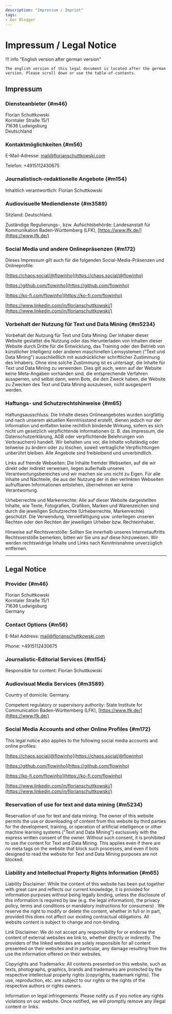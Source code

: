 ```yaml
---
description: "Impressum / Imprint"
tags:
- Der Blogger
---
```


# Impressum / Legal Notice

!!! info "English version after german version"

    The english version of this legal document is located after the german version. Please scroll down or use the table-of-contents.

## Impressum 

### Diensteanbieter {#m46}

Florian Schuttkowski  
Korntaler Straße 15/1  
71636 Ludwigsburg  
Deutschland

### Kontaktmöglichkeiten {#m56}

E-Mail-Adresse: [mail@florianschuttkowski.com](mailto:mail@florianschuttkowski.com)

Telefon: +4915112430675

### Journalistisch-redaktionelle Angebote {#m154}

Inhaltlich verantwortlich: Florian Schuttkowski

### Audiovisuelle Mediendienste {#m3589}

Sitzland: Deutschland.

Zuständige Regulierungs-, bzw. Aufsichtsbehörde: Landesanstalt für Kommunikation Baden-Württemberg (LFK), [https://www.lfk.de/](https://www.lfk.de/)

### Social Media und andere Onlinepräsenzen {#m172}

Dieses Impressum gilt auch für die folgenden Social-Media-Präsenzen und Onlineprofile:

[https://chaos.social/@flowinho](https://chaos.social/@flowinho)

[https://github.com/flowinho](https://github.com/flowinho)

[https://ko-fi.com/flowinho](https://ko-fi.com/flowinho)

[https://www.linkedin.com/in/florianschuttkowski/](https://www.linkedin.com/in/florianschuttkowski/)

### Vorbehalt der Nutzung für Text und Data Mining {#m5234}

Vorbehalt der Nutzung für Text und Data Mining: Der Inhaber dieser Website gestattet die Nutzung oder das Herunterladen von Inhalten dieser Website durch Dritte für die Entwicklung, das Training oder den Betrieb von künstlicher Intelligenz oder anderen maschinellen Lernsystemen ("Text und Data Mining") ausschließlich mit ausdrücklicher schriftlicher Zustimmung des Inhabers. Ohne eine solche Zustimmung ist es untersagt, die Inhalte für Text und Data Mining zu verwenden. Dies gilt auch, wenn auf der Website keine Meta-Angaben vorhanden sind, die entsprechende Verfahren aussperren, und selbst dann, wenn Bots, die den Zweck haben, die Website zu Zwecken des Text und Data Mining auszulesen, nicht ausgesperrt werden.

### Haftungs- und Schutzrechtshinweise {#m65}

Haftungsausschluss: Die Inhalte dieses Onlineangebotes wurden sorgfältig und nach unserem aktuellen Kenntnisstand erstellt, dienen jedoch nur der Information und entfalten keine rechtlich bindende Wirkung, sofern es sich nicht um gesetzlich verpflichtende Informationen (z. B. das Impressum, die Datenschutzerklärung, AGB oder verpflichtende Belehrungen von Verbrauchern) handelt. Wir behalten uns vor, die Inhalte vollständig oder teilweise zu ändern oder zu löschen, soweit vertragliche Verpflichtungen unberührt bleiben. Alle Angebote sind freibleibend und unverbindlich.

Links auf fremde Webseiten: Die Inhalte fremder Webseiten, auf die wir direkt oder indirekt verweisen, liegen außerhalb unseres Verantwortungsbereiches und wir machen sie uns nicht zu Eigen. Für alle Inhalte und Nachteile, die aus der Nutzung der in den verlinkten Webseiten aufrufbaren Informationen entstehen, übernehmen wir keine Verantwortung.

Urheberrechte und Markenrechte: Alle auf dieser Website dargestellten Inhalte, wie Texte, Fotografien, Grafiken, Marken und Warenzeichen sind durch die jeweiligen Schutzrechte (Urheberrechte, Markenrechte) geschützt. Die Verwendung, Vervielfältigung usw. unterliegen unseren Rechten oder den Rechten der jeweiligen Urheber bzw. Rechteinhaber.

Hinweise auf Rechtsverstöße: Sollten Sie innerhalb unseres Internetauftritts Rechtsverstöße bemerken, bitten wir Sie uns auf diese hinzuweisen. Wir werden rechtswidrige Inhalte und Links nach Kenntnisnahme unverzüglich entfernen.

---

## Legal Notice

### Provider {#m46}

Florian Schuttkowski  
Korntaler Straße 15/1  
71636 Ludwigsburg  
Germany  

### Contact Options {#m56}

E-Mail Address: [mail@florianschuttkowski.com](mailto:mail@florianschuttkowski.com)

Phone: +4915112430675

### Journalistic-Editorial Services {#m154}

Responsible for content: Florian Schuttkowski

### Audiovisual Media Services {#m3589}

Country of domicile: Germany.

Competent regulatory or supervisory authority: State Institute for Communication Baden-Württemberg (LFK), [https://www.lfk.de/](https://www.lfk.de/)

### Social Media Accounts and other Online Profiles {#m172}

This legal notice also applies to the following social media accounts and online profiles:

[https://chaos.social/@flowinho](https://chaos.social/@flowinho)

[https://github.com/flowinho](https://github.com/flowinho)

[https://ko-fi.com/flowinho](https://ko-fi.com/flowinho)

[https://www.linkedin.com/in/florianschuttkowski/](https://www.linkedin.com/in/florianschuttkowski/)

### Reservation of use for text and data mining {#m5234}

Reservation of use for text and data mining: The owner of this website permits the use or downloading of content from this website by third parties for the development, training, or operation of artificial intelligence or other machine learning systems ("Text and Data Mining") exclusively with the express written consent of the owner. Without such consent, it is prohibited to use the content for Text and Data Mining. This applies even if there are no meta tags on the website that block such processes, and even if bots designed to read the website for Text and Data Mining purposes are not blocked.

### Liability and Intellectual Property Rights Information {#m65}

Liability Disclaimer: While the content of this website has been put together with great care and reflects our current knowledge, it is provided for information purposes without being legally binding, unless the disclosure of this information is required by law (e.g. the legal information), the privacy policy, terms and conditions or mandatory instructions for consumers) . We reserve the right to modify or delete the content, whether in full or in part, provided this does not affect our existing contractual obligations. All website content is subject to change and non-binding.

Link Disclaimer: We do not accept any responsibility for or endorse the content of external websites we link to, whether directly or indirectly. The providers of the linked websites are solely responsible for all content presented on their websites and in particular, any damage resulting from the use the information offered on their websites.

Copyrights and Trademarks: All contents presented on this website, such as texts, photographs, graphics, brands and trademarks are protected by the respective intellectual property rights (copyrights, trademark rights). The use, reproduction, etc. are subject to our rights or the rights of the respective authors or rights owners.

Information on legal infringements: Please notify us if you notice any rights violations on our website. Once notified, we will promptly remove any illegal content or links.
